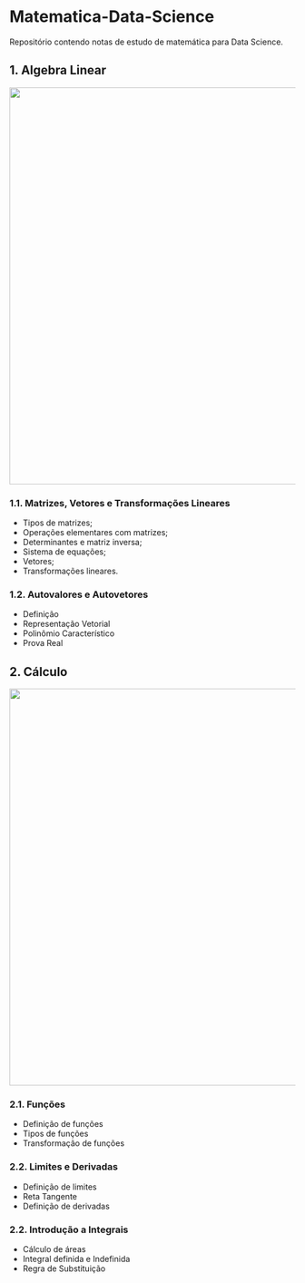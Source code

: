 # Matematica-Data-Science

Repositório contendo notas de estudo de matemática para Data Science. 

## 1. Algebra Linear

<p align="center">
<img src="https://github.com/emanuelprd/Matematica-Data-Science/blob/main/1.%20Algebra%20Linear/1.1.1.%20Algebra%20Linear:%20Ilustra%C3%A7%C3%A3o.png?raw=true" width="700"/>
</p>

### 1.1. Matrizes, Vetores e Transformações Lineares
- Tipos de matrizes;
- Operações elementares com matrizes;
- Determinantes e matriz inversa;
- Sistema de equações;
- Vetores;
- Transformações lineares.

### 1.2. Autovalores e Autovetores
- Definição
- Representação Vetorial
- Polinômio Característico
- Prova Real

## 2. Cálculo

<p align="center">
<img src="https://github.com/emanuelprd/Matematica-Data-Science/blob/main/2.%20C%C3%A1lculo/2.1.1.%20C%C3%A1lculo:%20Ilustra%C3%A7%C3%A3o.png?raw=true" width="700"/>
</p>

### 2.1. Funções
- Definição de funções
- Tipos de funções
- Transformação de funções

### 2.2. Limites e Derivadas
- Definição de limites
- Reta Tangente
- Definição de derivadas

### 2.2. Introdução a Integrais
- Cálculo de áreas
- Integral definida e Indefinida
- Regra de Substituição


